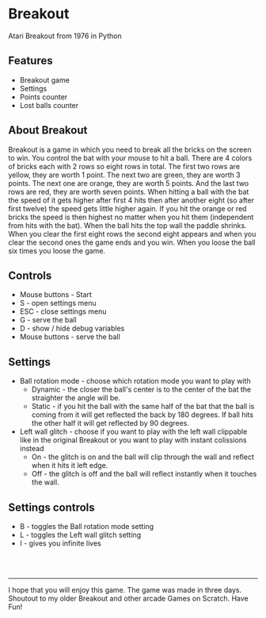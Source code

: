 # Breakout
Atari Breakout from 1976 in Python

## Features
* Breakout game
* Settings
* Points counter
* Lost balls counter

## About Breakout
Breakout is a game in which you need to break all the bricks on the screen to win. You control the bat with your mouse to hit a ball. There are 4 colors of bricks each with 2 rows so eight rows in total. The first two rows are yellow, they are worth 1 point. The next two are green, they are worth 3 points. The next one are orange, they are worth 5 points. And the last two rows are red, they are worth seven points. When hitting a ball with the bat the speed of it gets higher after first 4 hits then after another eight (so after first twelve) the speed gets little higher again. If you hit the orange or red bricks the speed is then highest no matter when you hit them (independent from hits with the bat). When the ball hits the top wall the paddle shrinks. When you clear the first eight rows the second eight appears and when you clear the second ones the game ends and you win. When you loose the ball six times you loose the game.

## Controls
* Mouse buttons - Start
* S - open settings menu
* ESC - close settings menu
* G - serve the ball
* D - show / hide debug variables
* Mouse buttons - serve the ball

## Settings
* Ball rotation mode - choose which rotation mode you want to play with
    * Dynamic - the closer the ball's center is to the center of the bat the straighter the angle will be.
    * Static - if you hit the ball with the same half of the bat that the ball is coming from it will get reflected the back by 180 degrees. If ball hits the other half it will get reflected by 90 degrees.
* Left wall glitch - choose if you want to play with the left wall clippable like in the original Breakout or you want to play with instant colissions instead
    * On - the glitch is on and the ball will clip through the wall and reflect when it hits it left edge.
    * Off - the glitch is off and the ball will reflect instantly when it touches the wall.

## Settings controls
* B - toggles the Ball rotation mode setting
* L - toggles the Left wall glitch setting
* I - gives you infinite lives

<br>
<br>

---
I hope that you will enjoy this game. The game was made in three days. Shoutout to my older Breakout and other arcade Games on Scratch. Have Fun!
